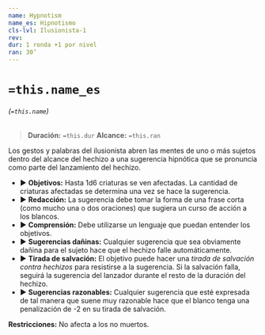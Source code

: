 ```yaml
---
name: Hypnotism
name_es: Hipnotismo
cls-lvl: Ilusionista-1
rev: 
dur: 1 ronda +1 por nivel
ran: 30’
---
```

# `=this.name_es`
###### (`=this.name`)

>**Duración:** `=this.dur`
>**Alcance:** `=this.ran`

Los gestos y palabras del ilusionista abren las mentes de uno o más sujetos dentro del alcance del hechizo a una sugerencia hipnótica que se pronuncia como parte del lanzamiento del hechizo. 
- ▶ **Objetivos:** Hasta 1d6 criaturas se ven afectadas. La cantidad de criaturas afectadas se determina una vez se hace la sugerencia. 
- ▶ **Redacción:** La sugerencia debe tomar la forma de una frase corta (como mucho una o dos oraciones) que sugiera un curso de acción a los blancos. 
- ▶ **Comprensión:** Debe utilizarse un lenguaje que puedan entender los objetivos. 
- ▶ **Sugerencias dañinas:** Cualquier sugerencia que sea obviamente dañina para el sujeto hace que el hechizo falle automáticamente. 
- ▶ **Tirada de salvación:** El objetivo puede hacer una _tirada de salvación contra hechizos_ para resistirse a la sugerencia. Si la salvación falla, seguirá la sugerencia del lanzador durante el resto de la duración del hechizo. 
- ▶ **Sugerencias razonables:** Cualquier sugerencia que esté expresada de tal manera que suene muy razonable hace que el blanco tenga una penalización de -2 en su tirada de salvación.  

**Restricciones:** No afecta a los no muertos.